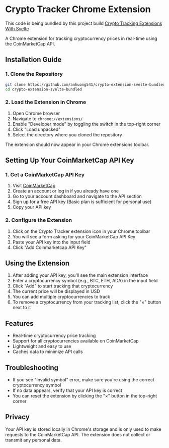 # Crypto Tracker Chrome Extension

This code is being bundled by this project build
[Crypto Tracking Extensions With Svelte](https://github.com/anhuong541/crypto-tracker-svelte-extensions)

A Chrome extension for tracking cryptocurrency prices in real-time using the CoinMarketCap API.

## Installation Guide

### 1. Clone the Repository

```bash
git clone https://github.com/anhuong541/crypto-extension-svelte-bundled.git
cd crypto-extension-svelte-bundled
```

### 2. Load the Extension in Chrome

1. Open Chrome browser
2. Navigate to `chrome://extensions/`
3. Enable "Developer mode" by toggling the switch in the top-right corner
4. Click "Load unpacked"
5. Select the directory where you cloned the repository

The extension should now appear in your Chrome extensions toolbar.

## Setting Up Your CoinMarketCap API Key

### 1. Get a CoinMarketCap API Key

1. Visit [CoinMarketCap](https://coinmarketcap.com/)
2. Create an account or log in if you already have one
3. Go to your account dashboard and navigate to the API section
4. Sign up for a free API key (Basic plan is sufficient for personal use)
5. Copy your API key

### 2. Configure the Extension

1. Click on the Crypto Tracker extension icon in your Chrome toolbar
2. You will see a form asking for your CoinMarketCap API Key
3. Paste your API key into the input field
4. Click "Add Coinmarketcap API Key"

## Using the Extension

1. After adding your API key, you'll see the main extension interface
2. Enter a cryptocurrency symbol (e.g., BTC, ETH, ADA) in the input field
3. Click "Add" to start tracking that cryptocurrency
4. The current price will be displayed in USD
5. You can add multiple cryptocurrencies to track
6. To remove a cryptocurrency from your tracking list, click the "×" button next to it

## Features

- Real-time cryptocurrency price tracking
- Support for all cryptocurrencies available on CoinMarketCap
- Lightweight and easy to use
- Caches data to minimize API calls

## Troubleshooting

- If you see "Invalid symbol" error, make sure you're using the correct cryptocurrency symbol
- If no data appears, verify that your API key is correct
- You can reset the extension by clicking the "×" button in the top-right corner

## Privacy

Your API key is stored locally in Chrome's storage and is only used to make requests to the CoinMarketCap API. The extension does not collect or transmit any personal data.
